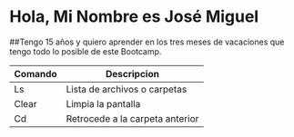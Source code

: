 # Hola, Mi Nombre es José Miguel

##Tengo 15 años y quiero aprender en los tres meses de vacaciones que tengo todo lo posible de este Bootcamp.

| Comando  | Descripcion | 
|----------|-----------------------------|               
| Ls       | Lista de archivos o carpetas|
| Clear    | Limpia la pantalla    |
| Cd   | Retrocede a la carpeta anterior    |
